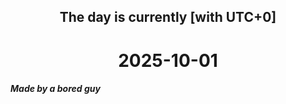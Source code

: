 <h2 align=center>The day is currently [with UTC+0]</h2>
<h1 align=center><!--TIME BEGIN-->2025-10-01<!--TIME END--></h1>
<h5>Made by a bored guy</h5>
